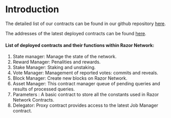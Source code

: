 # Introduction

The detailed list of our contracts can be found in our github repository [here](https://github.com/razor-network/contracts).

The addresses of the latest deployed contracts can be found [here](https://github.com/razor-network/contracts/blob/master/deployed/matic_mumbai_testnet/addresses.json).

#### List of deployed contracts and their functions within Razor Network:

1. State manager: Manage the state of the network.
2. Reward Manager: Penalities and rewards.
3. Stake Manager: Staking and unstaking.
4. Vote Manager: Management of reported votes: commits and reveals.
5. Block Manager: Create new blocks on Razor Network.
6. Asset Manager: This contract manager queue of pending queries and results of processed queries.
7. Parameters : A basic contract to store all the constants used in Razor Network Contracts.
8. Delegator: Proxy contract provides access to the latest Job Manager contract.
